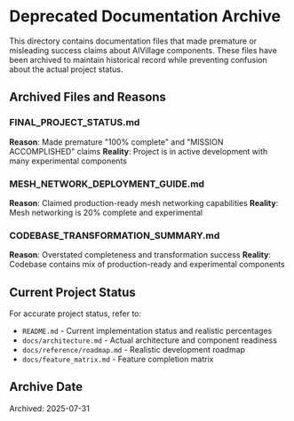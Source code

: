 # Deprecated Documentation Archive

This directory contains documentation files that made premature or misleading success claims about AIVillage components. These files have been archived to maintain historical record while preventing confusion about the actual project status.

## Archived Files and Reasons

### FINAL_PROJECT_STATUS.md
**Reason**: Made premature "100% complete" and "MISSION ACCOMPLISHED" claims
**Reality**: Project is in active development with many experimental components

### MESH_NETWORK_DEPLOYMENT_GUIDE.md
**Reason**: Claimed production-ready mesh networking capabilities
**Reality**: Mesh networking is 20% complete and experimental

### CODEBASE_TRANSFORMATION_SUMMARY.md
**Reason**: Overstated completeness and transformation success
**Reality**: Codebase contains mix of production-ready and experimental components

## Current Project Status

For accurate project status, refer to:
- `README.md` - Current implementation status and realistic percentages
- `docs/architecture.md` - Actual architecture and component readiness
- `docs/reference/roadmap.md` - Realistic development roadmap
- `docs/feature_matrix.md` - Feature completion matrix

## Archive Date
Archived: 2025-07-31
